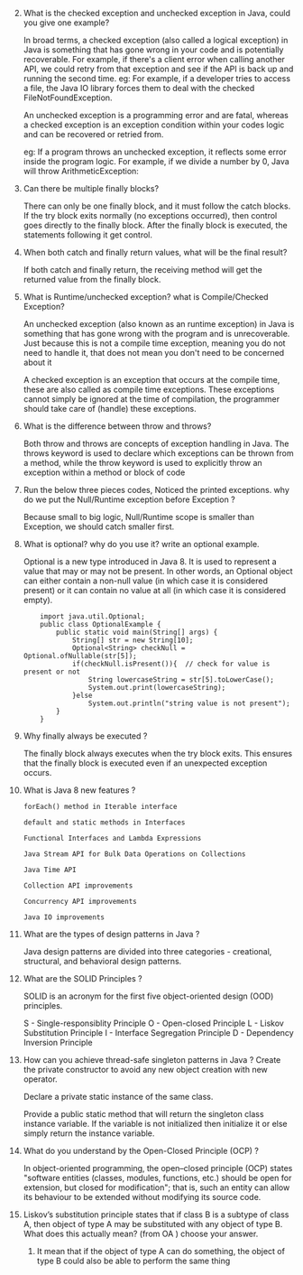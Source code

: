 2. What is the checked exception and unchecked exception in Java, could you give one example?

    In broad terms, a checked exception (also called a logical exception) in Java is something that has gone wrong in your code and is potentially recoverable. For example, if there's a client error when calling another API, we could retry from that exception and see if the API is back up and running the second time.
    eg: For example, if a developer tries to access a file, the Java IO library forces them to deal with the checked FileNotFoundException.
    
    An unchecked exception is a programming error and are fatal, whereas a checked exception is an exception condition within your codes logic and can be recovered or retried from.

    eg: If a program throws an unchecked exception, it reflects some error inside the program logic. For example, if we divide a number by 0, Java will throw ArithmeticException: 

3. Can there be multiple finally blocks?

    There can only be one finally block, and it must follow the catch blocks. If the try block exits normally (no exceptions occurred), then control goes directly to the finally block. After the finally block is executed, the statements following it get control.

4. When both catch and finally return values, what will be the final result?

    If both catch and finally return, the receiving method will get the returned value from the finally block.

5. What is Runtime/unchecked exception? what is Compile/Checked Exception?

    An unchecked exception (also known as an runtime exception) in Java is something that has gone wrong with the program and is unrecoverable. Just because this is not a compile time exception, meaning you do not need to handle it, that does not mean you don't need to be concerned about it

    A checked exception is an exception that occurs at the compile time, these are also called as compile time exceptions. These exceptions cannot simply be ignored at the time of compilation, the programmer should take care of (handle) these exceptions.

6. What is the difference between throw and throws?

    Both throw and throws are concepts of exception handling in Java. 
    The throws keyword is used to declare which exceptions can be thrown from a method, while the throw keyword is used to explicitly throw an exception within a method or block of code


7. Run the below three pieces codes, Noticed the printed exceptions. why do we put the Null/Runtime exception before Exception ?

    Because small to big logic, Null/Runtime scope is smaller than Exception, we should catch smaller first.

8. What is optional? why do you use it? write an optional example.

    Optional is a new type introduced in Java 8. It is used to represent a value that may or may not be present. In other words, an Optional object can either contain a non-null value (in which case it is considered present) or it can contain no value at all (in which case it is considered empty).
    
    ```
        import java.util.Optional;  
        public class OptionalExample {  
            public static void main(String[] args) {  
                String[] str = new String[10];  
                Optional<String> checkNull = Optional.ofNullable(str[5]);  
                if(checkNull.isPresent()){  // check for value is present or not  
                    String lowercaseString = str[5].toLowerCase();  
                    System.out.print(lowercaseString);  
                }else  
                    System.out.println("string value is not present");  
            }  
        }  
    ```

9. Why finally always be executed ?

    The finally block always executes when the try block exits. This ensures that the finally block is executed even if an unexpected exception occurs.

10. What is Java 8 new features ?

        forEach() method in Iterable interface

        default and static methods in Interfaces

        Functional Interfaces and Lambda Expressions

        Java Stream API for Bulk Data Operations on Collections

        Java Time API

        Collection API improvements

        Concurrency API improvements

        Java IO improvements

11. What are the types of design patterns in Java ?

    Java design patterns are divided into three categories - creational, structural, and behavioral design patterns.

12. What are the SOLID Principles ?

    SOLID is an acronym for the first five object-oriented design (OOD) principles.

    S - Single-responsiblity Principle
    O - Open-closed Principle
    L - Liskov Substitution Principle
    I - Interface Segregation Principle
    D - Dependency Inversion Principle

13. How can you achieve thread-safe singleton patterns in Java ?
    Create the private constructor to avoid any new object creation with new operator.

    Declare a private static instance of the same class.

    Provide a public static method that will return the singleton class instance variable. If the variable is not initialized then initialize it or else simply return the instance variable.

14. What do you understand by the Open-Closed Principle (OCP) ?

    In object-oriented programming, the open–closed principle (OCP) states "software entities (classes, modules, functions, etc.) should be open for extension, but closed for modification"; that is, such an entity can allow its behaviour to be extended without modifying its source code.

15. Liskov’s substitution principle states that if class B is a subtype of class A, then object of type A may be
substituted with any object of type B. What does this actually mean? (from OA ) choose your answer.
    1. It mean that if the object of type A can do something, the object of type B could also be able to perform the same thing
